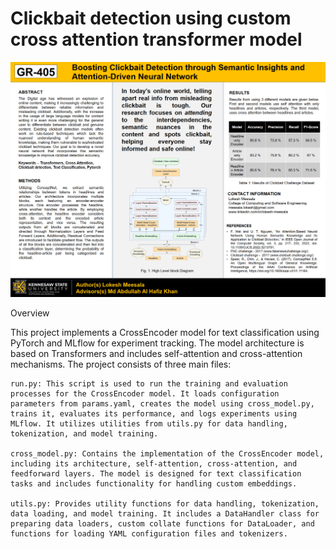 # Clickbait detection using custom cross attention transformer model

![Alt text](https://github.com/lokeshmeesala/clickbait_detection/blob/dev/project_poster.png)

Overview

This project implements a CrossEncoder model for text classification using PyTorch and MLflow for experiment tracking. The model architecture is based on Transformers and includes self-attention and cross-attention mechanisms. The project consists of three main files:

    run.py: This script is used to run the training and evaluation processes for the CrossEncoder model. It loads configuration parameters from params.yaml, creates the model using cross_model.py, trains it, evaluates its performance, and logs experiments using MLflow. It utilizes utilities from utils.py for data handling, tokenization, and model training.

    cross_model.py: Contains the implementation of the CrossEncoder model, including its architecture, self-attention, cross-attention, and feedforward layers. The model is designed for text classification tasks and includes functionality for handling custom embeddings.

    utils.py: Provides utility functions for data handling, tokenization, data loading, and model training. It includes a DataHandler class for preparing data loaders, custom collate functions for DataLoader, and functions for loading YAML configuration files and tokenizers.